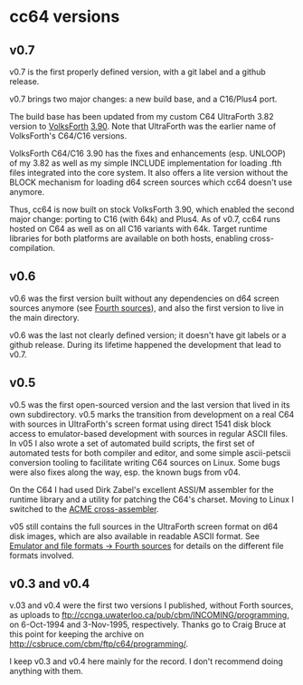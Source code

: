 # cc64 versions

## v0.7

v0.7 is the first properly defined version, with a git label and a github
release.

v0.7 brings two major changes: a new build base, and a C16/Plus4 port.

The build base has been updated from my custom C64 UltraForth 3.82 version to
[VolksForth](https://github.com/forth-ev/VolksForth/tree/master/6502/C64)
[3.90](https://github.com/forth-ev/VolksForth/tree/c64-390/6502/C64).
Note that UltraForth was the earlier name of VolksForth's C64/C16 versions.

VolksForth C64/C16 3.90 has the fixes and enhancements (esp. UNLOOP) of my 3.82
as well as my simple INCLUDE implementation for loading .fth files integrated
into the core system. It also offers a lite version without the BLOCK mechanism
for loading d64 screen sources which cc64 doesn't use anymore.

Thus, cc64 is now built on stock VolksForth 3.90, which enabled the second
major change: porting to C16 (with 64k) and Plus4. As of v0.7, cc64 runs hosted
on C64 as well as on all C16 variants with 64k. Target runtime libraries
for both platforms are available on both hosts, enabling cross-compilation.

## v0.6

v0.6 was the first version built without any dependencies on d64 screen sources
anymore (see [Fourth sources](File-formats.md#forth-sources)), and also the
first version to live in the main directory.

v0.6 was the last not clearly defined version; it doesn't have git labels or
a github release. During its lifetime happened the development that lead to
v0.7.

## v0.5

v0.5 was the first open-sourced version and the last version that lived in its
own subdirectory. v0.5 marks the transition from
development on a real C64 with sources in UltraForth's screen format using
direct 1541 disk block access to emulator-based development with sources
in regular ASCII files. In v05 I also wrote a set of automated build scripts,
the first set of automated tests for both compiler and editor, and some simple
ascii-petscii conversion tooling to facilitate writing C64 sources on Linux.
Some bugs were also fixes along the way, esp. the known bugs from v04.

On the C64 I had used Dirk Zabel's excellent ASSI/M assembler for the runtime
library and a utility for patching the C64's charset. Moving to Linux I
switched to the
[ACME cross-assembler](https://sourceforge.net/p/acme-crossass/wiki/Home/).

v05 still contains the full sources in the UltraForth screen format on d64
disk images, which are also available in readable ASCII format.
See [Emulator and file formats -> Fourth sources](File-formats.md#forth-sources)
for details on the different file formats involved.


## v0.3 and v0.4

v.03 and v0.4 were the first two versions I published, without
Forth sources, as uploads to
ftp://ccnga.uwaterloo.ca/pub/cbm/INCOMING/programming,
on 6-Oct-1994 and 3-Nov-1995, respectively.
Thanks go to Craig Bruce at this point for keeping the archive on
<http://csbruce.com/cbm/ftp/c64/programming/>.

I keep v0.3 and v0.4 here mainly for the record. I don't recommend doing anything
with them.

